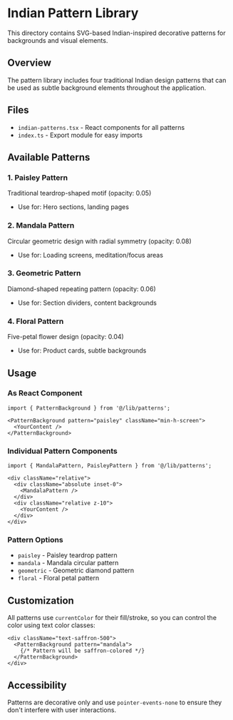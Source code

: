 # Indian Pattern Library

This directory contains SVG-based Indian-inspired decorative patterns for backgrounds and visual elements.

## Overview

The pattern library includes four traditional Indian design patterns that can be used as subtle background elements throughout the application.

## Files

- `indian-patterns.tsx` - React components for all patterns
- `index.ts` - Export module for easy imports

## Available Patterns

### 1. Paisley Pattern
Traditional teardrop-shaped motif (opacity: 0.05)
- Use for: Hero sections, landing pages

### 2. Mandala Pattern
Circular geometric design with radial symmetry (opacity: 0.08)
- Use for: Loading screens, meditation/focus areas

### 3. Geometric Pattern
Diamond-shaped repeating pattern (opacity: 0.06)
- Use for: Section dividers, content backgrounds

### 4. Floral Pattern
Five-petal flower design (opacity: 0.04)
- Use for: Product cards, subtle backgrounds

## Usage

### As React Component

```tsx
import { PatternBackground } from '@/lib/patterns';

<PatternBackground pattern="paisley" className="min-h-screen">
  <YourContent />
</PatternBackground>
```

### Individual Pattern Components

```tsx
import { MandalaPattern, PaisleyPattern } from '@/lib/patterns';

<div className="relative">
  <div className="absolute inset-0">
    <MandalaPattern />
  </div>
  <div className="relative z-10">
    <YourContent />
  </div>
</div>
```

### Pattern Options

- `paisley` - Paisley teardrop pattern
- `mandala` - Mandala circular pattern
- `geometric` - Geometric diamond pattern
- `floral` - Floral petal pattern

## Customization

All patterns use `currentColor` for their fill/stroke, so you can control the color using text color classes:

```tsx
<div className="text-saffron-500">
  <PatternBackground pattern="mandala">
    {/* Pattern will be saffron-colored */}
  </PatternBackground>
</div>
```

## Accessibility

Patterns are decorative only and use `pointer-events-none` to ensure they don't interfere with user interactions.
